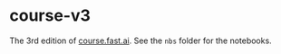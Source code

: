 # course-v3
The 3rd edition of [course.fast.ai](https://course.fast.ai). See the `nbs` folder for the notebooks.
